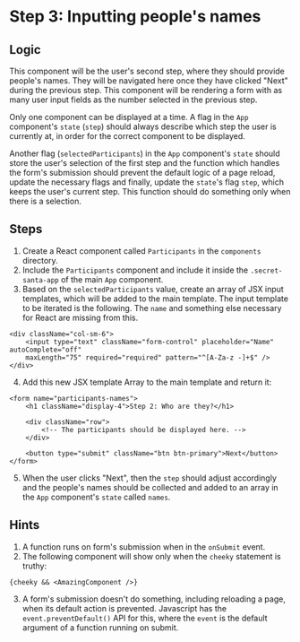 # Step 3: Inputting people's names

## Logic

This component will be the user's second step, where they should provide people's names. They will be navigated here once they have clicked "Next" during the previous step. This component will be rendering a form with as many user input fields as the number selected in the previous step.

Only one component can be displayed at a time. A flag in the `App` component's `state` (`step`) should always describe which step the user is currently at, in order for the correct component to be displayed.

Another flag (`selectedParticipants`) in the `App` component's `state` should store the user's selection of the first step and the function which handles the form's submission should prevent the default logic of a page reload, update the necessary flags and finally, update the `state`'s flag `step`, which keeps the user's current step. This function should do something only when there is a selection.

## Steps

1. Create a React component called `Participants` in the `components` directory.
2. Include the `Participants` component and include it inside the `.secret-santa-app` of the main `App` component.
3. Based on the `selectedParticipants` value, create an array of JSX input templates, which will be added to the main template. The input template to be iterated is the following. The `name` and something else necessary for React are missing from this.

```
<div className="col-sm-6">
    <input type="text" className="form-control" placeholder="Name" autoComplete="off"
    maxLength="75" required="required" pattern="^[A-Za-z -]+$" />
</div>
```

4. Add this new JSX template Array to the main template and return it:

```
<form name="participants-names">
    <h1 className="display-4">Step 2: Who are they?</h1>

    <div className="row">
        <!-- The participants should be displayed here. -->
    </div>

    <button type="submit" className="btn btn-primary">Next</button>
</form>
```

5. When the user clicks "Next", then the `step` should adjust accordingly and the people's names should be collected and added to an array in the `App` component's `state` called `names`.

## Hints

1. A function runs on form's submission when in the `onSubmit` event.
2. The following component will show only when the `cheeky` statement is truthy:

```
{cheeky && <AmazingComponent />}
```
3. A form's submission doesn't do something, including reloading a page, when its default action is prevented. Javascript has the `event.preventDefault()` API for this, where the `event` is the default argument of a function running on submit.